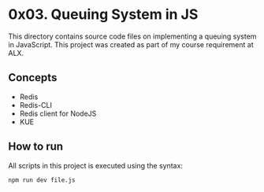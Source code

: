 # 0x03. Queuing System in JS
This directory contains source code files on implementing a queuing system in JavaScript. This project was created as part of my course requirement at ALX.

## Concepts
* Redis
* Redis-CLI
* Redis client for NodeJS
* KUE

## How to run
All scripts in this project is executed using the syntax:

`npm run dev file.js`
